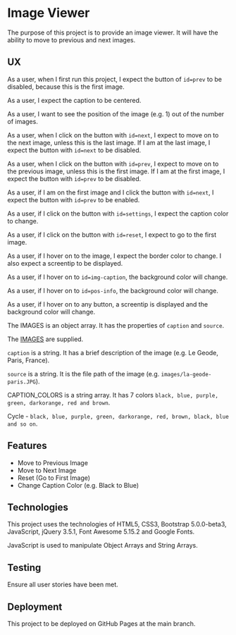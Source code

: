 # Image Viewer

The purpose of this project is to provide an image viewer.  It will have the ability to move to previous and next images.

## UX

As a user, when I first run this project, I expect the button of `id=prev` to be disabled, because this is the first image.

As a user, I expect the caption to be centered.

As a user, I want to see the position of the image (e.g. 1) out of the number of images.

As a user, when I click on the button with `id=next`, I expect to move on to
the next image, unless this is the last image.  If I am at the last image, I
expect the button with `id=next` to be disabled.

As a user, when I click on the button with `id=prev`, I expect to move on
to the previous image, unless this is the first image.  If I am at the first
image, I expect the button with `id=prev` to be disabled.

As a user, if I am on the first image and I click the button with `id=next`, I
expect the button with `id=prev` to be enabled.

As a user, if I click on the button with `id=settings`, I expect the caption
color to change.

As a user, if I click on the button with `id=reset`, I expect to go to the
first image.

As a user, if I hover on to the image, I expect the border color to change.  I
also expect a screentip to be displayed.

As a user, if I hover on to `id=img-caption`, the background color will change.

As a user, if I hover on to `id=pos-info`, the background color will change.

As a user, if I hover on to any button, a screentip is displayed and the background color will change.

The IMAGES is an object array.  It has the properties of `caption` and `source`.

The [IMAGES](images) are supplied.

`caption` is a string.  It has a brief description of the image (e.g. Le Geode, Paris, France).

`source` is a string.  It is the file path of the image (e.g. `images/la-geode-paris.JPG`).

CAPTION_COLORS is a string array.  It has 7 colors `black, blue, purple, green, darkorange, red and brown`.

Cycle - `black, blue, purple, green, darkorange, red, brown, black, blue and so on`.

## Features

* Move to Previous Image
* Move to Next Image
* Reset (Go to First Image)
* Change Caption Color (e.g. Black to Blue)

## Technologies

This project uses the technologies of HTML5, CSS3, Bootstrap 5.0.0-beta3, JavaScript, jQuery 3.5.1, Font Awesome 5.15.2 and Google Fonts.

JavaScript is used to manipulate Object Arrays and String Arrays.

## Testing

Ensure all user stories have been met.

## Deployment

This project to be deployed on GitHub Pages at the main branch.